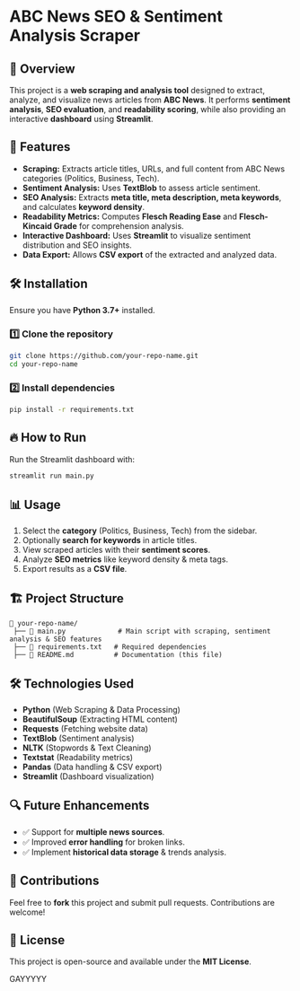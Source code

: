 # ABC News SEO & Sentiment Analysis Scraper

## 📌 Overview
This project is a **web scraping and analysis tool** designed to extract, analyze, and visualize news articles from **ABC News**. It performs **sentiment analysis**, **SEO evaluation**, and **readability scoring**, while also providing an interactive **dashboard** using **Streamlit**.

## 🚀 Features
- **Scraping:** Extracts article titles, URLs, and full content from ABC News categories (Politics, Business, Tech).
- **Sentiment Analysis:** Uses **TextBlob** to assess article sentiment.
- **SEO Analysis:** Extracts **meta title, meta description, meta keywords**, and calculates **keyword density**.
- **Readability Metrics:** Computes **Flesch Reading Ease** and **Flesch-Kincaid Grade** for comprehension analysis.
- **Interactive Dashboard:** Uses **Streamlit** to visualize sentiment distribution and SEO insights.
- **Data Export:** Allows **CSV export** of the extracted and analyzed data.

## 🛠️ Installation
Ensure you have **Python 3.7+** installed.

### 1️⃣ Clone the repository
```sh
git clone https://github.com/your-repo-name.git
cd your-repo-name
```

### 2️⃣ Install dependencies
```sh
pip install -r requirements.txt
```

## 🔥 How to Run
Run the Streamlit dashboard with:
```sh
streamlit run main.py
```

## 📊 Usage
1. Select the **category** (Politics, Business, Tech) from the sidebar.
2. Optionally **search for keywords** in article titles.
3. View scraped articles with their **sentiment scores**.
4. Analyze **SEO metrics** like keyword density & meta tags.
5. Export results as a **CSV file**.

## 🏗️ Project Structure
```
📂 your-repo-name/
 ├── 📄 main.py             # Main script with scraping, sentiment analysis & SEO features
 ├── 📄 requirements.txt   # Required dependencies
 ├── 📄 README.md          # Documentation (this file)
```

## 🛠️ Technologies Used
- **Python** (Web Scraping & Data Processing)
- **BeautifulSoup** (Extracting HTML content)
- **Requests** (Fetching website data)
- **TextBlob** (Sentiment analysis)
- **NLTK** (Stopwords & Text Cleaning)
- **Textstat** (Readability metrics)
- **Pandas** (Data handling & CSV export)
- **Streamlit** (Dashboard visualization)

## 🔍 Future Enhancements
- ✅ Support for **multiple news sources**.
- ✅ Improved **error handling** for broken links.
- ✅ Implement **historical data storage** & trends analysis.

## 🤝 Contributions
Feel free to **fork** this project and submit pull requests. Contributions are welcome!

## 📝 License
This project is open-source and available under the **MIT License**.

GAYYYYY
